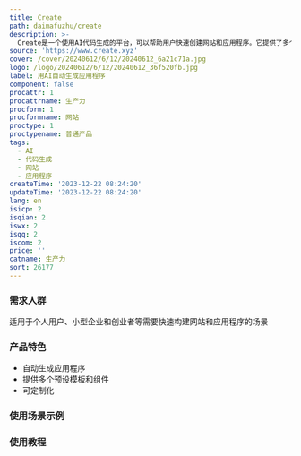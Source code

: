 ```yaml
---
title: Create
path: daimafuzhu/create
description: >-
  Create是一个使用AI代码生成的平台，可以帮助用户快速创建网站和应用程序。它提供了多个预设模板和组件，用户只需通过简单的操作即可生成自己想要的网站和应用程序。同时，Create还具备丰富的功能和优势，包括快速生成、代码优化、可定制化等。定价方面，Create提供了多种套餐供用户选择。该产品定位于希望快速构建网站和应用程序的用户群体。
source: 'https://www.create.xyz'
cover: /cover/20240612/6/12/20240612_6a21c71a.jpg
logo: /logo/20240612/6/12/20240612_36f520fb.jpg
label: 用AI自动生成应用程序
component: false
procattr: 1
procattrname: 生产力
procform: 1
procformname: 网站
proctype: 1
proctypename: 普通产品
tags:
  - AI
  - 代码生成
  - 网站
  - 应用程序
createTime: '2023-12-22 08:24:20'
updateTime: '2023-12-22 08:24:20'
lang: en
isicp: 2
isqian: 2
iswx: 2
isqq: 2
iscom: 2
price: ''
catname: 生产力
sort: 26177
---
```




### 需求人群
适用于个人用户、小型企业和创业者等需要快速构建网站和应用程序的场景

### 产品特色
- 自动生成应用程序
- 提供多个预设模板和组件
- 可定制化

### 使用场景示例


### 使用教程


  

